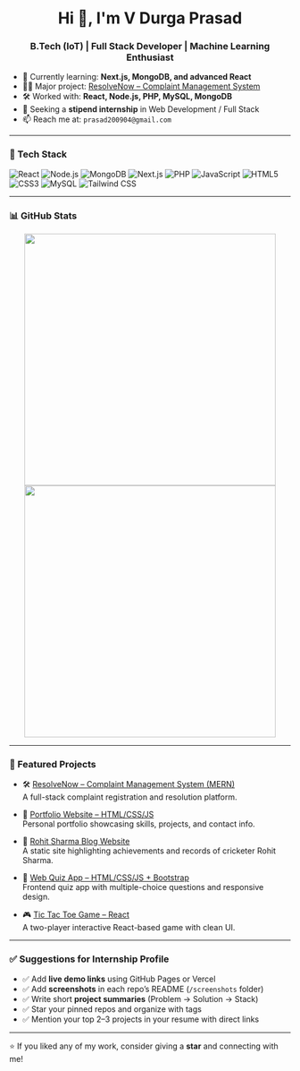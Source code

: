 <h1 align="center">Hi 👋, I'm V Durga Prasad</h1>
<h3 align="center">B.Tech (IoT) | Full Stack Developer | Machine Learning Enthusiast</h3>

- 🌱 Currently learning: **Next.js, MongoDB, and advanced React**
- 👨‍💻 Major project: [ResolveNow – Complaint Management System](https://github.com/prasad200904/resolve-now-complaint-system)
- 🛠 Worked with: **React, Node.js, PHP, MySQL, MongoDB**
- 💼 Seeking a **stipend internship** in Web Development / Full Stack
- 📫 Reach me at: `prasad200904@gmail.com`

---

### 🧰 Tech Stack

![React](https://img.shields.io/badge/-React-blue?style=flat-square&logo=react)
![Node.js](https://img.shields.io/badge/-Node.js-green?style=flat-square&logo=node.js)
![MongoDB](https://img.shields.io/badge/-MongoDB-brightgreen?style=flat-square&logo=mongodb)
![Next.js](https://img.shields.io/badge/-Next.js-black?style=flat-square&logo=next.js)
![PHP](https://img.shields.io/badge/-PHP-blue?style=flat-square&logo=php)
![JavaScript](https://img.shields.io/badge/-JavaScript-yellow?style=flat-square&logo=javascript)
![HTML5](https://img.shields.io/badge/-HTML5-orange?style=flat-square&logo=html5)
![CSS3](https://img.shields.io/badge/-CSS3-blue?style=flat-square&logo=css3)
![MySQL](https://img.shields.io/badge/-MySQL-blue?style=flat-square&logo=mysql)
![Tailwind CSS](https://img.shields.io/badge/-TailwindCSS-06B6D4?style=flat-square&logo=tailwindcss)

---

### 📊 GitHub Stats

<p align="center">
  <img src="https://github-readme-stats.vercel.app/api?username=prasad200904&show_icons=true&theme=radical" width="450"/>
  <img src="https://github-readme-streak-stats.herokuapp.com/?user=prasad200904&theme=radical" width="450"/>
</p>

---

### 📂 Featured Projects

- 🛠 [ResolveNow – Complaint Management System (MERN)](https://github.com/prasad200904/resolve-now-complaint-system)  
  A full-stack complaint registration and resolution platform.

- 👤 [Portfolio Website – HTML/CSS/JS](https://github.com/prasad200904/V-DURGA-PRASAD)  
  Personal portfolio showcasing skills, projects, and contact info.

- 🏏 [Rohit Sharma Blog Website](https://github.com/prasad200904/RohitSharma_blogWebsite)  
  A static site highlighting achievements and records of cricketer Rohit Sharma.

- 🧠 [Web Quiz App – HTML/CSS/JS + Bootstrap](https://github.com/prasad200904/web-quiz.website)  
  Frontend quiz app with multiple-choice questions and responsive design.

- 🎮 [Tic Tac Toe Game – React](https://github.com/prasad200904/TicTacToe-game)  
  A two-player interactive React-based game with clean UI.

---

### ✅ Suggestions for Internship Profile

- ✅ Add **live demo links** using GitHub Pages or Vercel
- ✅ Add **screenshots** in each repo’s README (`/screenshots` folder)
- ✅ Write short **project summaries** (Problem → Solution → Stack)
- ✅ Star your pinned repos and organize with tags
- ✅ Mention your top 2–3 projects in your resume with direct links

---

⭐ If you liked any of my work, consider giving a **star** and connecting with me!

